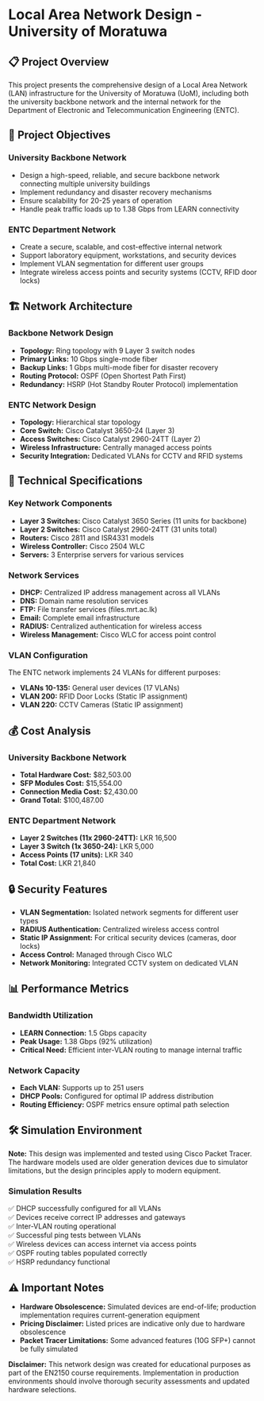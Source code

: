 # Local Area Network Design - University of Moratuwa

## 📋 Project Overview

This project presents the comprehensive design of a Local Area Network (LAN) infrastructure for the University of Moratuwa (UoM), including both the university backbone network and the internal network for the Department of Electronic and Telecommunication Engineering (ENTC).

## 🎯 Project Objectives

### University Backbone Network
- Design a high-speed, reliable, and secure backbone network connecting multiple university buildings
- Implement redundancy and disaster recovery mechanisms
- Ensure scalability for 20-25 years of operation
- Handle peak traffic loads up to 1.38 Gbps from LEARN connectivity

### ENTC Department Network  
- Create a secure, scalable, and cost-effective internal network
- Support laboratory equipment, workstations, and security devices
- Implement VLAN segmentation for different user groups
- Integrate wireless access points and security systems (CCTV, RFID door locks)

## 🏗️ Network Architecture

### Backbone Network Design
- **Topology:** Ring topology with 9 Layer 3 switch nodes
- **Primary Links:** 10 Gbps single-mode fiber
- **Backup Links:** 1 Gbps multi-mode fiber for disaster recovery
- **Routing Protocol:** OSPF (Open Shortest Path First)
- **Redundancy:** HSRP (Hot Standby Router Protocol) implementation

### ENTC Network Design
- **Topology:** Hierarchical star topology
- **Core Switch:** Cisco Catalyst 3650-24 (Layer 3)
- **Access Switches:** Cisco Catalyst 2960-24TT (Layer 2)
- **Wireless Infrastructure:** Centrally managed access points
- **Security Integration:** Dedicated VLANs for CCTV and RFID systems

## 🔧 Technical Specifications

### Key Network Components
- **Layer 3 Switches:** Cisco Catalyst 3650 Series (11 units for backbone)
- **Layer 2 Switches:** Cisco Catalyst 2960-24TT (31 units total)
- **Routers:** Cisco 2811 and ISR4331 models
- **Wireless Controller:** Cisco 2504 WLC
- **Servers:** 3 Enterprise servers for various services

### Network Services
- **DHCP:** Centralized IP address management across all VLANs
- **DNS:** Domain name resolution services
- **FTP:** File transfer services (files.mrt.ac.lk)
- **Email:** Complete email infrastructure
- **RADIUS:** Centralized authentication for wireless access
- **Wireless Management:** Cisco WLC for access point control

### VLAN Configuration
The ENTC network implements 24 VLANs for different purposes:
- **VLANs 10-135:** General user devices (17 VLANs)
- **VLAN 200:** RFID Door Locks (Static IP assignment)
- **VLAN 220:** CCTV Cameras (Static IP assignment)

## 💰 Cost Analysis

### University Backbone Network
- **Total Hardware Cost:** $82,503.00
- **SFP Modules Cost:** $15,554.00
- **Connection Media Cost:** $2,430.00
- **Grand Total:** $100,487.00

### ENTC Department Network
- **Layer 2 Switches (11x 2960-24TT):** LKR 16,500
- **Layer 3 Switch (1x 3650-24):** LKR 5,000  
- **Access Points (17 units):** LKR 340
- **Total Cost:** LKR 21,840

## 🔒 Security Features

- **VLAN Segmentation:** Isolated network segments for different user types
- **RADIUS Authentication:** Centralized wireless access control
- **Static IP Assignment:** For critical security devices (cameras, door locks)
- **Access Control:** Managed through Cisco WLC
- **Network Monitoring:** Integrated CCTV system on dedicated VLAN

## 📊 Performance Metrics

### Bandwidth Utilization
- **LEARN Connection:** 1.5 Gbps capacity
- **Peak Usage:** 1.38 Gbps (92% utilization)
- **Critical Need:** Efficient inter-VLAN routing to manage internal traffic

### Network Capacity
- **Each VLAN:** Supports up to 251 users
- **DHCP Pools:** Configured for optimal IP address distribution
- **Routing Efficiency:** OSPF metrics ensure optimal path selection

## 🛠️ Simulation Environment

**Note:** This design was implemented and tested using Cisco Packet Tracer. The hardware models used are older generation devices due to simulator limitations, but the design principles apply to modern equipment.

### Simulation Results
✅ DHCP successfully configured for all VLANs  
✅ Devices receive correct IP addresses and gateways  
✅ Inter-VLAN routing operational  
✅ Successful ping tests between VLANs  
✅ Wireless devices can access internet via access points  
✅ OSPF routing tables populated correctly  
✅ HSRP redundancy functional  

## ⚠️ Important Notes

- **Hardware Obsolescence:** Simulated devices are end-of-life; production implementation requires current-generation equipment
- **Pricing Disclaimer:** Listed prices are indicative only due to hardware obsolescence
- **Packet Tracer Limitations:** Some advanced features (10G SFP+) cannot be fully simulated



**Disclaimer:** This network design was created for educational purposes as part of the EN2150 course requirements. Implementation in production environments should involve thorough security assessments and updated hardware selections.
